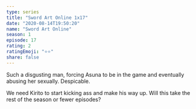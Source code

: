 ```yaml
--- 
type: series 
title: "Sword Art Online 1x17" 
date: "2020-08-14T19:50:20" 
name: "Sword Art Online" 
season: 1 
episode: 17 
rating: 2 
ratingEmoji: "⭐️⭐️" 
share: false 
---
```


Such a disgusting man, forcing Asuna to be in the game and eventually abusing her sexually. Despicable.

We need Kirito to start kicking ass and make his way up. Will this take the rest of the season or fewer episodes?
